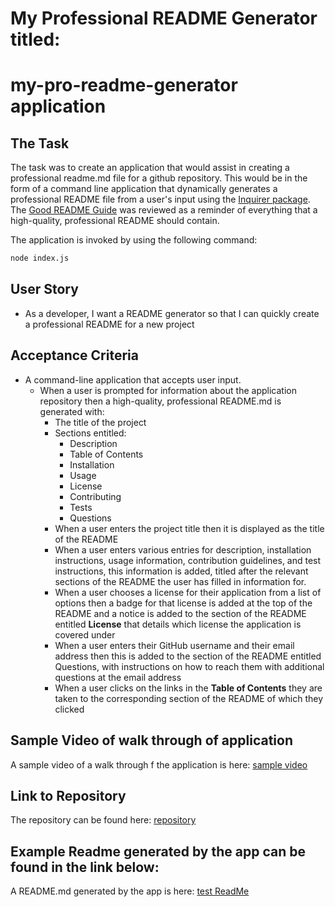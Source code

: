 # My Professional README Generator titled:
# my-pro-readme-generator application

## The Task

The task was to create an application that would assist in creating a professional readme.md file for a github repository. This would be in the form of a command line application that dynamically generates a professional README file from a user's input using the [Inquirer package](https://www.npmjs.com/package/inquirer). The [Good README Guide](../../01-HTML-Git-CSS/04-Important/Good-README-Guide/README.md) was reviewed as a reminder of everything that a high-quality, professional README should contain.

The application is invoked by using the following command:

```bash
node index.js
```

## User Story

* As a developer, I want a README generator so that I can quickly create a professional README for a new project

## Acceptance Criteria

* A command-line application that accepts user input.
  * When a user is prompted for information about the application repository then a high-quality, professional README.md is generated with:
    * The title of the project 
    * Sections entitled:
      * Description 
      * Table of Contents 
      * Installation 
      * Usage 
      * License 
      * Contributing 
      * Tests 
      * Questions
    * When a user enters the project title then it is displayed as the title of the README
    * When a user enters various entries for description, installation instructions, usage information, contribution guidelines, and test instructions, this information is added, titled after the relevant sections of the README the user has filled in information for.
    * When a user chooses a license for their application from a list of options then a badge for that license is added at the top of the README and a notice is added to the section of the README entitled **License** that details which license the application is covered under
    * When a user enters their GitHub username and their email address then this is added to the section of the README entitled Questions, with instructions on how to reach them with additional questions at the email address
    * When a user clicks on the links in the **Table of Contents** they are taken to the corresponding section of the README of which they clicked


## Sample Video of walk through of application

A sample video of a walk through f the application is here: [sample video](video\pro-readme-example-video.mp4)

## Link to Repository

The repository can be found here: [repository](https://github.com/ope079/my-pro-readme-generator)

## Example Readme generated by the app can be found in the link below:

A README.md generated by the app is here: [test ReadMe](starter\README.md)